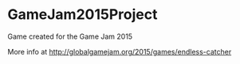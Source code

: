 # GameJam2015Project
Game created for the Game Jam 2015

More info at http://globalgamejam.org/2015/games/endless-catcher
